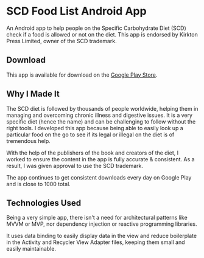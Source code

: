 # SCD Food List Android App

An Android app to help people on the Specific Carbohydrate Diet (SCD) check if a food is allowed or not on the diet. This app is endorsed by Kirkton Press Limited, owner of the SCD trademark.

## Download

This app is available for download on the [Google Play Store](https://play.google.com/store/apps/details?id=com.development.georgemcl.eliminationdietapp&hl=en).

## Why I Made It

The SCD diet is followed by thousands of people worldwide, helping them in managing and overcoming chronic illness and digestive issues. It is a very specific diet (hence the name) and can be challenging to follow without the right tools. I developed this app because being able to easily look up a particular food on the go to see if its legal or illegal on the diet is of tremendous help.

With the help of the publishers of the book and creators of the diet, I worked to ensure the content in the app is fully accurate & consistent. As a result, I was given approval to use the SCD trademark.

The app continues to get consistent downloads every day on Google Play and is close to 1000 total.

## Technologies Used

Being a very simple app, there isn't a need for architectural patterns like MVVM or MVP, nor dependency injection or reactive programming libraries.

It uses data binding to easily display data in the view and reduce boilerplate in the Activity and Recycler View Adapter files, keeping them small and easily maintainable.
